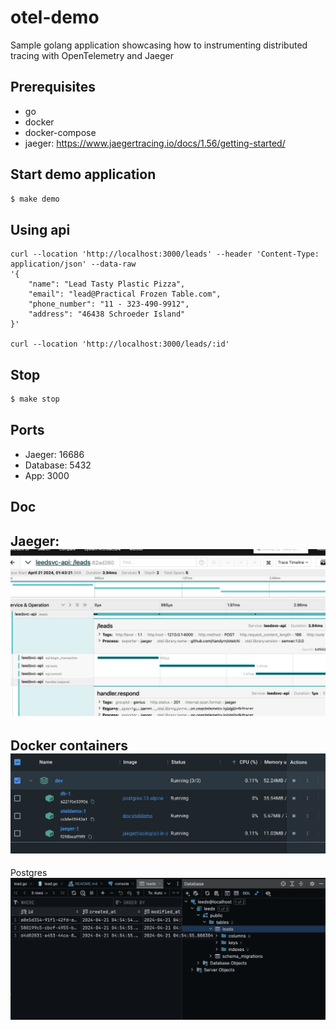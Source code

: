 # otel-demo

Sample golang application showcasing how to instrumenting distributed tracing with OpenTelemetry and Jaeger


## Prerequisites

- go
- docker
- docker-compose
- jaeger: https://www.jaegertracing.io/docs/1.56/getting-started/

## Start demo application

```sh
$ make demo
```

## Using api

````
curl --location 'http://localhost:3000/leads' --header 'Content-Type: application/json' --data-raw 
'{
    "name": "Lead Tasty Plastic Pizza",
    "email": "lead@Practical Frozen Table.com",
    "phone_number": "11 - 323-490-9912",
    "address": "46438 Schroeder Island"
}'

curl --location 'http://localhost:3000/leads/:id'
````

## Stop

```sh
$ make stop
```

## Ports

 - Jaeger: 16686
 - Database: 5432
 - App: 3000


## Doc

Jaeger:
![jaeger ui](docs%2Fjaeger_ui.png)
---

Docker containers
![docker](docs%2Fdocker.png)
---

Postgres
![database](docs%2Fdatabase.png)
